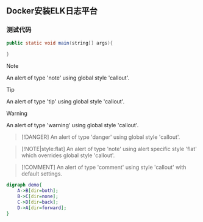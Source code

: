 ## Docker安装ELK日志平台

### 测试代码

```java
public static void main(string[] args){
	
}

```

> [!NOTE]
> An alert of type 'note' using global style 'callout'.

> [!TIP]
> An alert of type 'tip' using global style 'callout'.


> [!WARNING]
> An alert of type 'warning' using global style 'callout'.


> [!DANGER]
> An alert of type 'danger' using global style 'callout'.


> [!NOTE|style:flat]
> An alert of type 'note' using alert specific style 'flat' which overrides global style 'callout'.


> [!COMMENT]
> An alert of type 'comment' using style 'callout' with default settings.

```dot
digraph demo{
    A->B[dir=both];
    B->C[dir=none];
    C->D[dir=back];
    D->A[dir=forward];
}
```
